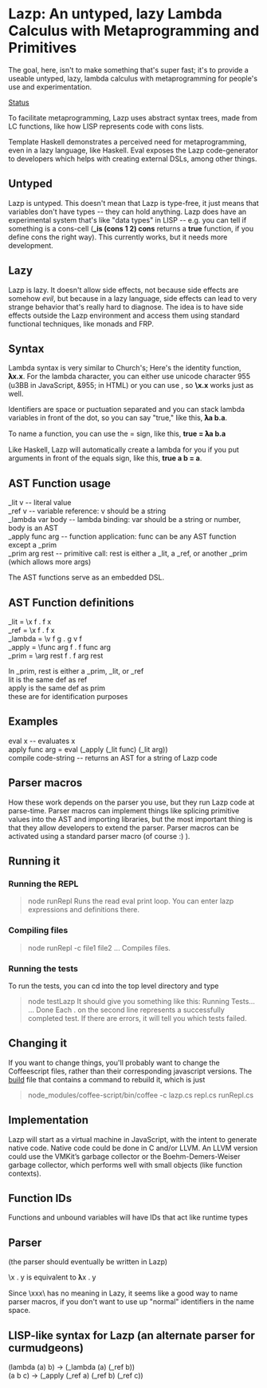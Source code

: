 # Lazp: An untyped, lazy Lambda Calculus with Metaprogramming and Primitives

The goal, here, isn't to make something that's super fast; it's to provide a useable untyped, lazy, lambda calculus with metaprogramming for people's use and experimentation.

[Status](Lazp/tree/master/TODO.md)

To facilitate metaprogramming, Lazp uses abstract syntax trees, made from LC functions, like how LISP represents code with cons lists.

Template Haskell demonstrates a perceived need for metaprogramming, even in a lazy language, like Haskell.  Eval exposes the Lazp code-generator to developers which helps with creating external DSLs, among other things.

## Untyped
Lazp is untyped.  This doesn't mean that Lazp is type-free, it just means that variables don't have types -- they can hold anything.  Lazp does have an experimental system that's like "data types" in LISP -- e.g. you can tell if something is a cons-cell (**_is (cons 1 2) cons** returns a **true** function, if you define cons the right way).  This currently works, but it needs more development.

## Lazy
Lazp is lazy.  It doesn't allow side effects, not because side effects are somehow *evil*, but because in a lazy language, side effects can lead to very strange behavior that's really hard to diagnose.  The idea is to have side effects outside the Lazp environment and access them using standard functional techniques, like monads and FRP.

## Syntax
Lambda syntax is very similar to Church's; Here's the identity function, **𝛌x.x**. For the lambda character, you can either use unicode character 955 (u3BB in JavaScript, &955; in HTML) or you can use \, so **\x.x** works just as well.

Identifiers are space or puctuation separated and you can stack lambda variables in front of the dot, so you can say "true," like this, **𝛌a b.a**.

To name a function, you can use the = sign, like this, **true = 𝛌a b.a**

Like Haskell, Lazp will automatically create a lambda for you if you put arguments in front of the equals sign, like this, **true a b = a**.

## AST Function usage
_lit v -- literal value  
_ref v -- variable reference: v should be a string  
_lambda var body -- lambda binding: var should be a string or number, body is an AST  
_apply func arg -- function application: func can be any AST function except a _prim  
_prim arg rest -- primitive call: rest is either a _lit, a _ref, or another _prim (which allows more args)  

The AST functions serve as an embedded DSL.

## AST Function definitions

_lit = \x f . f x  
_ref = \x f . f x  
_lambda = \v f g . g v f  
_apply = \func arg f . f func arg  
_prim = \arg rest f . f arg rest  

In _prim, rest is either a _prim, _lit, or _ref  
lit is the same def as ref  
apply is the same def as prim  
these are for identification purposes  

## Examples
eval x -- evaluates x  
apply func arg = eval (_apply (_lit func) (_lit arg))  
compile code-string -- returns an AST for a string of Lazp code  

## Parser macros  
How these work depends on the parser you use, but they run Lazp code at parse-time.  Parser macros can implement things like splicing primitive values into the AST and importing libraries, but the most important thing is that they allow developers to extend the parser.  Parser macros can be activated using a standard parser macro (of course :) ).

## Running it
### Running the REPL
>node runRepl
Runs the read eval print loop.  You can enter lazp expressions and definitions there.

### Compiling files
>node runRepl -c file1 file2 ...
Compiles files.  

### Running the tests
To run the tests, you can cd into the top level directory and type
> node testLazp
It should give you something like this:
> Running Tests...
> ...
> Done
Each . on the second line represents a successfully completed test.  If there are errors, it will tell you which tests failed.

## Changing it
If you want to change things, you'll probably want to change the Coffeescript files, rather than their corresponding javascript versions.  The [build](build) file that contains a command to rebuild it, which is just
> node_modules/coffee-script/bin/coffee -c lazp.cs repl.cs runRepl.cs


## Implementation
Lazp will start as a virtual machine in JavaScript, with the intent to generate native code.  Native code could be done in C and/or LLVM.  An LLVM version could use the VMKit’s garbage collector or the Boehm-Demers-Weiser garbage collector, which performs well with small objects (like function contexts).

## Function IDs
Functions and unbound variables will have IDs that act like runtime types

## Parser
(the parser should eventually be written in Lazp)  

\x . y is equivalent to 𝛌x . y  

Since \xxx\ has no meaning in Lazy, it seems like a good way to name parser macros, if you don't want to use up "normal" identifiers in the name space.

## LISP-like syntax for Lazp (an alternate parser for curmudgeons)
(lambda (a) b) -> (_lambda (a) (_ref b))  
(a b c) -> (_apply (_ref a) (_ref b) (_ref c))  
